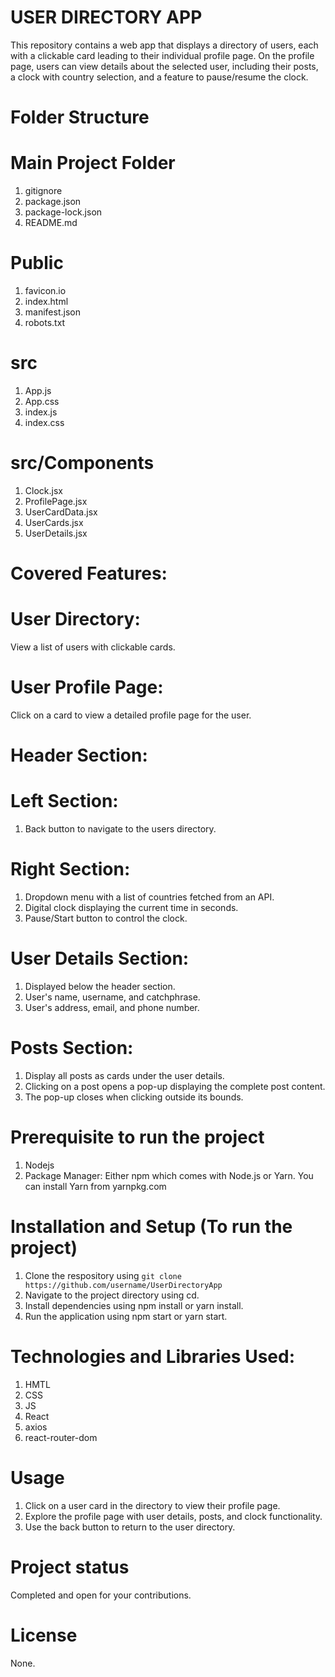 # USER DIRECTORY APP

This repository contains a web app that displays a directory of users, each with a clickable card leading to their individual profile page. On the profile page, users can view details about the selected user, including their posts, a clock with country selection, and a feature to pause/resume the clock.

# Folder Structure
# Main Project Folder
 1. gitignore
 2. package.json
 3. package-lock.json
 4. README.md

# Public
 1. favicon.io
 2. index.html
 3. manifest.json
 4. robots.txt

# src
 1. App.js
 2. App.css
 3. index.js
 4. index.css

# src/Components
  1. Clock.jsx
  2. ProfilePage.jsx
  3. UserCardData.jsx
  4. UserCards.jsx
  5. UserDetails.jsx

# Covered Features: 
# User Directory: 
View a list of users with clickable cards.
# User Profile Page:
Click on a card to view a detailed profile page for the user.
 # Header Section:
   # Left Section:
   1. Back button to navigate to the users directory.
   # Right Section:
   1. Dropdown menu with a list of countries fetched from an API.
   2. Digital clock displaying the current time in seconds.
   3. Pause/Start button to control the clock.
# User Details Section:
  1. Displayed below the header section.
  2. User's name, username, and catchphrase.
  3. User's address, email, and phone number.
# Posts Section:
  1. Display all posts as cards under the user details.
  2. Clicking on a post opens a pop-up displaying the complete post content.
  3. The pop-up closes when clicking outside its bounds.

# Prerequisite to run the project
1. Nodejs
2. Package Manager: Either npm which comes with Node.js or Yarn. You can install Yarn from yarnpkg.com

# Installation and Setup (To run the project)
1. Clone the respository using `git clone https://github.com/username/UserDirectoryApp`
2. Navigate to the project directory using cd.
3. Install dependencies using npm install or yarn install.
4. Run the application using npm start or yarn start.

# Technologies and Libraries Used:
1. HMTL
2. CSS
3. JS
4. React
5. axios
6. react-router-dom

# Usage
1. Click on a user card in the directory to view their profile page.
2. Explore the profile page with user details, posts, and clock functionality.
3. Use the back button to return to the user directory.

# Project status
Completed and open for your contributions.

# License
  None.



